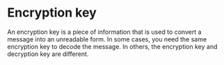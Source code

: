 [Title]: # (Encryption key)
[Difficulty]: # (Beginner)
[Order]: # (34)

# Encryption key

An encryption key is a piece of information that is used to convert a message into an unreadable form. In some cases, you need the same encryption key to decode the message. In others, the encryption key and decryption key are different.